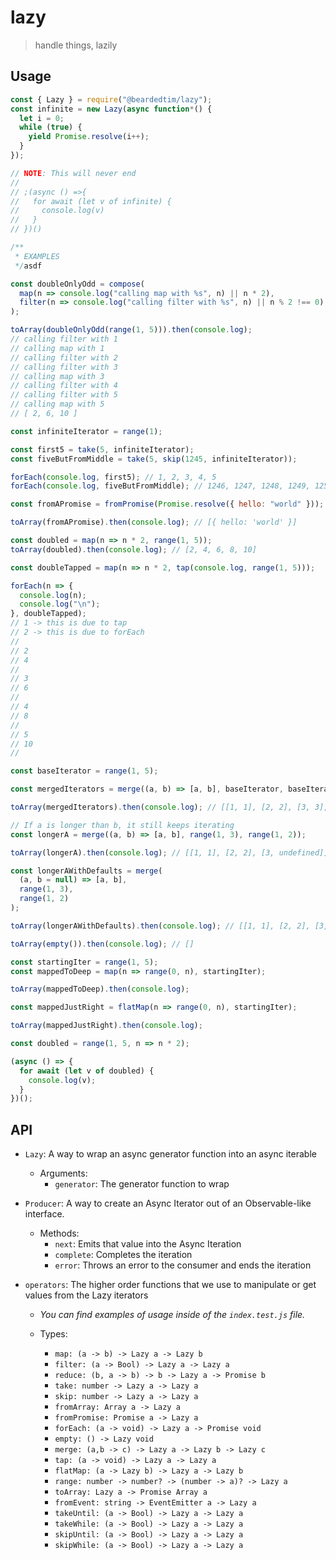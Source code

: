 # lazy

> handle things, lazily

## Usage

```javascript
const { Lazy } = require("@beardedtim/lazy");
const infinite = new Lazy(async function*() {
  let i = 0;
  while (true) {
    yield Promise.resolve(i++);
  }
});

// NOTE: This will never end
//
// ;(async () =>{
//   for await (let v of infinite) {
//     console.log(v)
//   }
// })()

/**
 * EXAMPLES
 */asdf

const doubleOnlyOdd = compose(
  map(n => console.log("calling map with %s", n) || n * 2),
  filter(n => console.log("calling filter with %s", n) || n % 2 !== 0)
);

toArray(doubleOnlyOdd(range(1, 5))).then(console.log);
// calling filter with 1
// calling map with 1
// calling filter with 2
// calling filter with 3
// calling map with 3
// calling filter with 4
// calling filter with 5
// calling map with 5
// [ 2, 6, 10 ]

const infiniteIterator = range(1);

const first5 = take(5, infiniteIterator);
const fiveButFromMiddle = take(5, skip(1245, infiniteIterator));

forEach(console.log, first5); // 1, 2, 3, 4, 5
forEach(console.log, fiveButFromMiddle); // 1246, 1247, 1248, 1249, 1250

const fromAPromise = fromPromise(Promise.resolve({ hello: "world" }));

toArray(fromAPromise).then(console.log); // [{ hello: 'world' }]

const doubled = map(n => n * 2, range(1, 5));
toArray(doubled).then(console.log); // [2, 4, 6, 8, 10]

const doubleTapped = map(n => n * 2, tap(console.log, range(1, 5)));

forEach(n => {
  console.log(n);
  console.log("\n");
}, doubleTapped);
// 1 -> this is due to tap
// 2 -> this is due to forEach
//
// 2
// 4
//
// 3
// 6
//
// 4
// 8
//
// 5
// 10
//

const baseIterator = range(1, 5);

const mergedIterators = merge((a, b) => [a, b], baseIterator, baseIterator);

toArray(mergedIterators).then(console.log); // [[1, 1], [2, 2], [3, 3], [4, 4], [5, 5]]

// If a is longer than b, it still keeps iterating
const longerA = merge((a, b) => [a, b], range(1, 3), range(1, 2));

toArray(longerA).then(console.log); // [[1, 1], [2, 2], [3, undefined]]

const longerAWithDefaults = merge(
  (a, b = null) => [a, b],
  range(1, 3),
  range(1, 2)
);

toArray(longerAWithDefaults).then(console.log); // [[1, 1], [2, 2], [3, null]]

toArray(empty()).then(console.log); // []

const startingIter = range(1, 5);
const mappedToDeep = map(n => range(0, n), startingIter);

toArray(mappedToDeep).then(console.log);

const mappedJustRight = flatMap(n => range(0, n), startingIter);

toArray(mappedJustRight).then(console.log);

const doubled = range(1, 5, n => n * 2);

(async () => {
  for await (let v of doubled) {
    console.log(v);
  }
})();
```

## API

- `Lazy`: A way to wrap an async generator function into an async iterable

  - Arguments:
    - `generator`: The generator function to wrap

- `Producer`: A way to create an Async Iterator out of an Observable-like
  interface.

  - Methods:
    - `next`: Emits that value into the Async Iteration
    - `complete`: Completes the iteration
    - `error`: Throws an error to the consumer and ends the iteration

- `operators`: The higher order functions that we use to manipulate or get values from the Lazy iterators

  - _You can find examples of usage inside of the `index.test.js` file._

  - Types:
    - `map: (a -> b) -> Lazy a -> Lazy b`
    - `filter: (a -> Bool) -> Lazy a -> Lazy a`
    - `reduce: (b, a -> b) -> b -> Lazy a -> Promise b`
    - `take: number -> Lazy a -> Lazy a`
    - `skip: number -> Lazy a -> Lazy a`
    - `fromArray: Array a -> Lazy a`
    - `fromPromise: Promise a -> Lazy a`
    - `forEach: (a -> void) -> Lazy a -> Promise void`
    - `empty: () -> Lazy void`
    - `merge: (a,b -> c) -> Lazy a -> Lazy b -> Lazy c`
    - `tap: (a -> void) -> Lazy a -> Lazy a`
    - `flatMap: (a -> Lazy b) -> Lazy a -> Lazy b`
    - `range: number -> number? -> (number -> a)? -> Lazy a`
    - `toArray: Lazy a -> Promise Array a`
    - `fromEvent: string -> EventEmitter a -> Lazy a`
    - `takeUntil: (a -> Bool) -> Lazy a -> Lazy a`
    - `takeWhile: (a -> Bool) -> Lazy a -> Lazy a`
    - `skipUntil: (a -> Bool) -> Lazy a -> Lazy a`
    - `skipWhile: (a -> Bool) -> Lazy a -> Lazy a`
